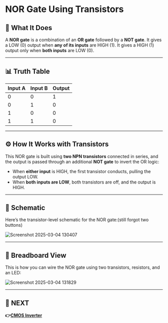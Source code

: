 # NOR Gate Using Transistors

## 📝 What It Does

A **NOR gate** is a combination of an **OR gate** followed by a **NOT gate**. It gives a LOW (0) output when **any of its inputs** are HIGH (1). It gives a HIGH (1) output only when **both inputs** are LOW (0).

---

## 📊 Truth Table

| Input A | Input B | Output |
|---------|---------|--------|
| 0       | 0       | 1      |
| 0       | 1       | 0      |
| 1       | 0       | 0      |
| 1       | 1       | 0      |

---

## ⚙️ How It Works with Transistors

This NOR gate is built using **two NPN transistors** connected in series, and the output is passed through an additional **NOT gate** to invert the OR logic:

- When **either input** is HIGH, the first transistor conducts, pulling the output LOW.
- When **both inputs are LOW**, both transistors are off, and the output is HIGH.

---

## 📐 Schematic

Here’s the transistor-level schematic for the NOR gate:(still forgot two buttons)

![Screenshot 2025-03-04 130407](https://github.com/user-attachments/assets/b0562b8b-9efb-478a-9029-8fceac9e7b49)

---

## 🔌 Breadboard View

This is how you can wire the NOR gate using two transistors, resistors, and an LED:


![Screenshot 2025-03-04 131829](https://github.com/user-attachments/assets/80aed538-bf2c-4306-9643-20962582ae19)

---


## 🔹 NEXT  
**👉[CMOS Inverter](../../CMOS_Logic_Gates/CMOS_NOT_Gate)**

